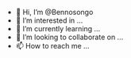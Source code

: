 - 👋 Hi, I’m @Bennosongo
- 👀 I’m interested in ...
- 🌱 I’m currently learning ...
- 💞️ I’m looking to collaborate on ...
- 📫 How to reach me ...

<!---
Bennosongo/Bennosongo is a ✨ special ✨ repository because its `README.md` (this file) appears on your GitHub profile.
You can click the Preview link to take a look at your changes.
--->
